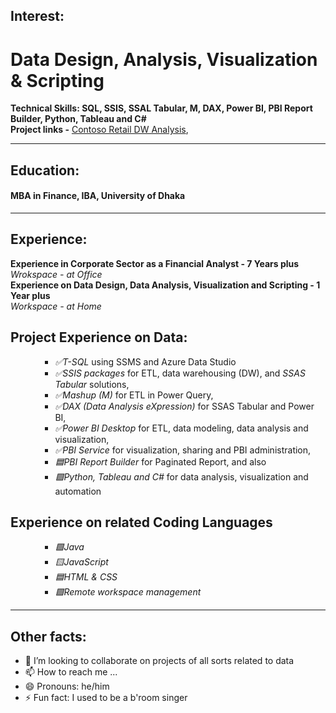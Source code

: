 ## Interest:
# Data Design, Analysis, Visualization & Scripting
__Technical Skills: SQL, SSIS, SSAL Tabular, M, DAX, Power BI, PBI Report Builder, Python, Tableau and C#__
<br>__Project links -__ [Contoso Retail DW Analysis](https://app.powerbi.com/view?r=eyJrIjoiZTMxZjAxNDYtMThjMy00OTY1LTliN2MtNzBiZDc5MTQxNzgxIiwidCI6IjJmZjJhZDJiLTcwYmMtNDMwOS1hZGJiLWJlNmVlMjE0ZmNmNyIsImMiOjEwfQ%3D%3D),

---
## Education: 
#### MBA in Finance, IBA, University of Dhaka
---
## Experience:
__Experience in Corporate Sector as a Financial Analyst - 7 Years plus__
<br> _Wrokspace - at Office_
<br>__Experience on Data Design, Data Analysis, Visualization and Scripting - 1 Year plus__
<br> _Workspace - at Home_

## Project Experience on Data:
<ul><ul><ul>
<li><i>✅T-SQL</i> using SSMS and Azure Data Studio  </li>
<li><i>✅SSIS packages</i> for ETL, data warehousing (DW), and <i>SSAS Tabular</i> solutions,  </li>
<li><i>✅Mashup (M)</i> for ETL in Power Query,  </li>
<li><i>✅DAX (Data Analysis eXpression)</i> for SSAS Tabular and Power BI,  </li>
<li><i>✅Power BI Desktop</i> for ETL, data modeling, data analysis and visualization,  </li>
<li><i>✅PBI Service</i> for visualization, sharing and PBI administration,  </li>
<li><i>🟦PBI Report Builder</i> for Paginated Report, and also   </li>
<li><i>🟪Python, Tableau and C#</i>  for data analysis, visualization and automation</li>
</ul></ul></ul>


## Experience on related Coding Languages

<ul><ul><ul>
<li> <i>🟩Java</i> </li>
<li> <i>🟨JavaScript</i> </li>
<li> <i>🟦HTML & CSS</i> </li>
<li> <i>🟪Remote workspace management</i> </li>
</ul></ul></ul>

---
## Other facts:

- 💞️ I’m looking to collaborate on projects of all sorts related to data
- 📫 How to reach me ... 
- 😄 Pronouns: he/him
- ⚡ Fun fact: I used to be a b'room singer

<!---
shahidulq/shahidulq is a ✨ special ✨ repository because its `README.md` (this file) appears on your GitHub profile.
You can click the Preview link to take a look at your changes.
--->

